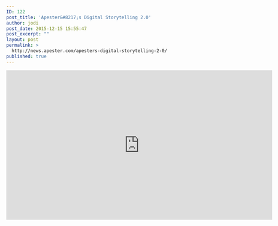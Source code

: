 ```yaml
---
ID: 122
post_title: 'Apester&#8217;s Digital Storytelling 2.0'
author: jodi
post_date: 2015-12-15 15:55:47
post_excerpt: ""
layout: post
permalink: >
  http://news.apester.com/apesters-digital-storytelling-2-0/
published: true
---
```

<div class="youtube-wrapper">
<iframe width="710" height="399" src="https://www.youtube.com/embed/B_R16hAyGtE?rel=0" frameborder="0" allowfullscreen></iframe>
</div>